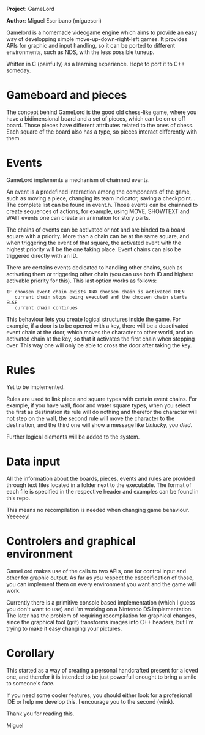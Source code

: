 **Project**: GameLord

**Author**: Miguel Escribano (miguescri)

Gamelord is a homemade videogame engine which aims to provide an easy way of developping simple move-up-down-right-left games. It provides APIs for graphic and input handling, so it can be ported to different environments, such as NDS, with the less possible tuneup.

Written in C (painfully) as a learning experience. Hope to port it to C++ someday.


# Gameboard and pieces
The concept behind GameLord is the good old chess-like game, where you have a bidimensional board and a set of pieces, which can be on or off board. Those pieces have different attributes related to the ones of chess. Each square of the board also has a type, so pieces interact differently with them.

# Events
GameLord implements a mechanism of chainned events.

An event is a predefined interaction among the components of the game, such as moving a piece, changing its team indicator, saving a checkpoint... The complete list can be found in event.h. Those events can be chainned to create sequences of actions, for example, using MOVE, SHOWTEXT and WAIT events one can create an animation for story parts.

The chains of events can be activated or not and are binded to a board square with a priority. More than a chain can be at the same square, and when triggering the event of that square, the activated event with the highest priority will be the one taking place. Event chains can also be triggered directly with an ID.

There are certains events dedicated to handling other chains, such as activating them or triggering other chain (you can use both ID and highest activable priority for this). This last option works as follows:

```
IF choosen event chain exists AND choosen chain is activated THEN
   current chain stops being executed and the choosen chain starts
ELSE
   current chain continues
```

This behaviour lets you create logical structures inside the game. For example, if a door is to be opened with a key, there will be a deactivated event chain at the door, which moves the character to other world, and an activated chain at the key, so that it activates the first chain when stepping over. This way one will only be able to cross the door after taking the key.


# Rules
Yet to be implemented.

Rules are used to link piece and square types with certain event chains. For example, if you have wall, floor and water square types, when you select the first as destination its rule will do nothing and therefor the character will not step on the wall, the second rule will move the character to the destination, and the third one will show a message like *Unlucky, you died*.

Further logical elements will be added to the system.


# Data input
All the information about the boards, pieces, events and rules are provided through text files located in a folder next to the executable. The format of each file is specified in the respective header and examples can be found in this repo.

This means no recompilation is needed when changing game behaviour. Yeeeeey!


# Controlers and graphical environment
GameLord makes use of the calls to two APIs, one for control input and other for graphic output. As far as you respect the especification of those, you can implement them on every environment you want and the game will work.

Currently there is a primitive console based implementation (which I guess you don't want to use) and I'm working on a Nintendo DS implementation. The later has the problem of requiring recompilation for graphical changes, since the graphical tool (grit) transforms images into C++ headers, but I'm trying to make it easy changing your pictures.


# Corollary
This started as a way of creating a personal handcrafted present for a loved one, and therefor it is intended to be just powerfull enought to bring a smile to someone's face.

If you need some cooler features, you should either look for a profesional IDE or help me develop this. I encourage you to the second (wink).

Thank you for reading this.


Miguel


